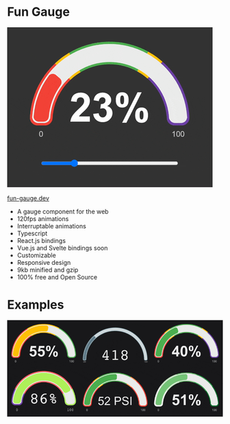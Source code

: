 # Fun Gauge

![Fun Gauge](./assets/fun-gauge.gif)

[fun-gauge.dev](https://fun-gauge.dev)

-   A gauge component for the web
-   120fps animations
-   Interruptable animations
-   Typescript
-   React.js bindings
-   Vue.js and Svelte bindings soon
-   Customizable
-   Responsive design
-   9kb minified and gzip
-   100% free and Open Source

# Examples

![Fun Gauge Examples](./assets/fun-gauge-examples.gif)
